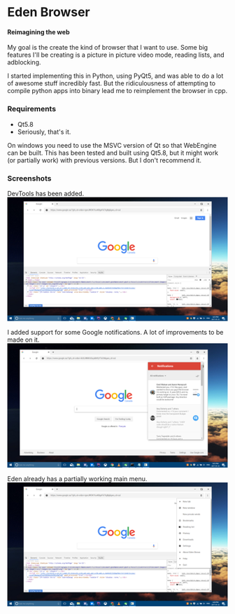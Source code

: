 # Eden Browser
#### Reimagining the web

My goal is the create the kind of browser that I want to use.  Some big features I'll be creating is a picture in picture video mode, reading lists, and adblocking.

I started implementing this in Python, using PyQt5, and was able to do a lot of awesome stuff incredibly fast.  But the ridiculousness of attempting to compile python apps into binary lead me to reimplement the browser in cpp.

### Requirements

- Qt5.8
- Seriously, that's it.


On windows you need to use the MSVC version of Qt so that WebEngine can be built.  This has been tested and built using Qt5.8, but it might work (or partially work) with previous versions.  But I don't recommend it.


### Screenshots

DevTools has been added.
![Alt text](screenshots/jan25.png?raw=true "Eden 0.1.3")

I added support for some Google notifications.  A lot of improvements to be made on it.
![Alt text](screenshots/notification-shadow.png?raw=true "Eden 0.1.3")

Eden already has a partially working main menu.
![Alt text](screenshots/jan25-partial-menu.png?raw=true "Eden 0.1.3")